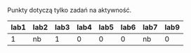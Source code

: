 Punkty dotyczą tylko zadań na aktywność.

| lab1 | lab2 | lab3 | lab4 | lab5 | lab6 | lab7 | lab9 |
|------|------|------|------|------|------|------|------|
|    1 | nb   |    1 |    0 |    0 |    0 | nb   |    0 |
